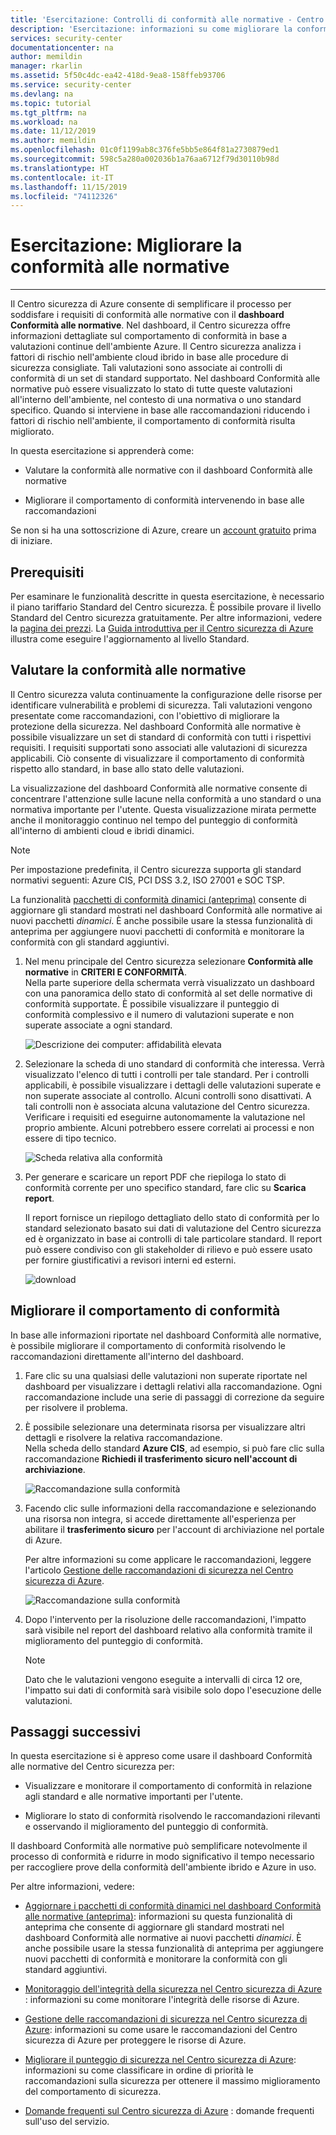 ```yaml
---
title: 'Esercitazione: Controlli di conformità alle normative - Centro sicurezza di Azure'
description: 'Esercitazione: informazioni su come migliorare la conformità alle normative con il Centro sicurezza di Azure.'
services: security-center
documentationcenter: na
author: memildin
manager: rkarlin
ms.assetid: 5f50c4dc-ea42-418d-9ea8-158ffeb93706
ms.service: security-center
ms.devlang: na
ms.topic: tutorial
ms.tgt_pltfrm: na
ms.workload: na
ms.date: 11/12/2019
ms.author: memildin
ms.openlocfilehash: 01c0f1199ab8c376fe5bb5e864f81a2730879ed1
ms.sourcegitcommit: 598c5a280a002036b1a76aa6712f79d30110b98d
ms.translationtype: HT
ms.contentlocale: it-IT
ms.lasthandoff: 11/15/2019
ms.locfileid: "74112326"
---
```

# <a name="tutorial-improve-your-regulatory-compliance"></a>Esercitazione: Migliorare la conformità alle normative
---

Il Centro sicurezza di Azure consente di semplificare il processo per soddisfare i requisiti di conformità alle normative con il **dashboard Conformità alle normative**. Nel dashboard, il Centro sicurezza offre informazioni dettagliate sul comportamento di conformità in base a valutazioni continue dell'ambiente Azure. Il Centro sicurezza analizza i fattori di rischio nell'ambiente cloud ibrido in base alle procedure di sicurezza consigliate. Tali valutazioni sono associate ai controlli di conformità di un set di standard supportato. Nel dashboard Conformità alle normative può essere visualizzato lo stato di tutte queste valutazioni all'interno dell'ambiente, nel contesto di una normativa o uno standard specifico. Quando si interviene in base alle raccomandazioni riducendo i fattori di rischio nell'ambiente, il comportamento di conformità risulta migliorato.

In questa esercitazione si apprenderà come:

-   Valutare la conformità alle normative con il dashboard Conformità alle normative

-   Migliorare il comportamento di conformità intervenendo in base alle raccomandazioni

Se non si ha una sottoscrizione di Azure, creare un [account gratuito](https://azure.microsoft.com/free/) prima di iniziare.

## <a name="prerequisites"></a>Prerequisiti

Per esaminare le funzionalità descritte in questa esercitazione, è necessario il piano tariffario Standard del Centro sicurezza. È possibile provare il livello Standard del Centro sicurezza gratuitamente.
Per altre informazioni, vedere la [pagina dei prezzi](https://azure.microsoft.com/pricing/details/security-center/). La [Guida introduttiva per il Centro sicurezza di Azure ](https://docs.microsoft.com/azure/security-center/security-center-get-started) illustra come eseguire l'aggiornamento al livello Standard.

##  <a name="assess-your-regulatory-compliance"></a>Valutare la conformità alle normative

Il Centro sicurezza valuta continuamente la configurazione delle risorse per identificare vulnerabilità e problemi di sicurezza. Tali valutazioni vengono presentate come raccomandazioni, con l'obiettivo di migliorare la protezione della sicurezza. Nel dashboard Conformità alle normative è possibile visualizzare un set di standard di conformità con tutti i rispettivi requisiti. I requisiti supportati sono associati alle valutazioni di sicurezza applicabili. Ciò consente di visualizzare il comportamento di conformità rispetto allo standard, in base allo stato delle valutazioni.

La visualizzazione del dashboard Conformità alle normative consente di concentrare l'attenzione sulle lacune nella conformità a uno standard o una normativa importante per l'utente. Questa visualizzazione mirata permette anche il monitoraggio continuo nel tempo del punteggio di conformità all'interno di ambienti cloud e ibridi dinamici.

>[!NOTE]
> Per impostazione predefinita, il Centro sicurezza supporta gli standard normativi seguenti: Azure CIS, PCI DSS 3.2, ISO 27001 e SOC TSP. 
>
> La funzionalità [pacchetti di conformità dinamici (anteprima)](update-regulatory-compliance-packages.md) consente di aggiornare gli standard mostrati nel dashboard Conformità alle normative ai nuovi pacchetti *dinamici*. È anche possibile usare la stessa funzionalità di anteprima per aggiungere nuovi pacchetti di conformità e monitorare la conformità con gli standard aggiuntivi. 

1.  Nel menu principale del Centro sicurezza selezionare **Conformità alle normative** in **CRITERI E CONFORMITÀ**. <br>
Nella parte superiore della schermata verrà visualizzato un dashboard con una panoramica dello stato di conformità al set delle normative di conformità supportate. È possibile visualizzare il punteggio di conformità complessivo e il numero di valutazioni superate e non superate associate a ogni standard.

    ![Descrizione dei computer: affidabilità elevata](./media/security-center-compliance-dashboard/compliance-dashboard.png)

2.  Selezionare la scheda di uno standard di conformità che interessa. Verrà visualizzato l'elenco di tutti i controlli per tale standard. Per i controlli applicabili, è possibile visualizzare i dettagli delle valutazioni superate e non superate associate al controllo. Alcuni controlli sono disattivati. A tali controlli non è associata alcuna valutazione del Centro sicurezza. Verificare i requisiti ed eseguirne autonomamente la valutazione nel proprio ambiente. Alcuni potrebbero essere correlati ai processi e non essere di tipo tecnico.

    ![Scheda relativa alla conformità](./media/security-center-compliance-dashboard/compliance-pci.png)

1. Per generare e scaricare un report PDF che riepiloga lo stato di conformità corrente per uno specifico standard, fare clic su **Scarica report**.

    Il report fornisce un riepilogo dettagliato dello stato di conformità per lo standard selezionato basato sui dati di valutazione del Centro sicurezza ed è organizzato in base ai controlli di tale particolare standard. Il report può essere condiviso con gli stakeholder di rilievo e può essere usato per fornire giustificativi a revisori interni ed esterni.

    ![download](./media/security-center-compliance-dashboard/download-report.png)

## <a name="improve-your-compliance-posture"></a>Migliorare il comportamento di conformità

In base alle informazioni riportate nel dashboard Conformità alle normative, è possibile migliorare il comportamento di conformità risolvendo le raccomandazioni direttamente all'interno del dashboard.

1.  Fare clic su una qualsiasi delle valutazioni non superate riportate nel dashboard per visualizzare i dettagli relativi alla raccomandazione. Ogni raccomandazione include una serie di passaggi di correzione da seguire per risolvere il problema.

1.  È possibile selezionare una determinata risorsa per visualizzare altri dettagli e risolvere la relativa raccomandazione. <br>Nella scheda dello standard **Azure CIS**, ad esempio, si può fare clic sulla raccomandazione **Richiedi il trasferimento sicuro nell'account di archiviazione**.

    ![Raccomandazione sulla conformità](./media/security-center-compliance-dashboard/compliance-recommendation.png)

1. Facendo clic sulle informazioni della raccomandazione e selezionando una risorsa non integra, si accede direttamente all'esperienza per abilitare il **trasferimento sicuro** per l'account di archiviazione nel portale di Azure.

    Per altre informazioni su come applicare le raccomandazioni, leggere l'articolo [Gestione delle raccomandazioni di sicurezza nel Centro sicurezza di Azure](security-center-recommendations.md).

    ![Raccomandazione sulla conformità](./media/security-center-compliance-dashboard/compliance-remediate-recommendation.png)

1.  Dopo l'intervento per la risoluzione delle raccomandazioni, l'impatto sarà visibile nel report del dashboard relativo alla conformità tramite il miglioramento del punteggio di conformità.

    > [!NOTE]
    > Dato che le valutazioni vengono eseguite a intervalli di circa 12 ore, l'impatto sui dati di conformità sarà visibile solo dopo l'esecuzione delle valutazioni.

## <a name="next-steps"></a>Passaggi successivi

In questa esercitazione si è appreso come usare il dashboard Conformità alle normative del Centro sicurezza per:

-   Visualizzare e monitorare il comportamento di conformità in relazione agli standard e alle normative importanti per l'utente.

-   Migliorare lo stato di conformità risolvendo le raccomandazioni rilevanti e osservando il miglioramento del punteggio di conformità.

Il dashboard Conformità alle normative può semplificare notevolmente il processo di conformità e ridurre in modo significativo il tempo necessario per raccogliere prove della conformità dell'ambiente ibrido e Azure in uso.

Per altre informazioni, vedere:

-   [Aggiornare i pacchetti di conformità dinamici nel dashboard Conformità alle normative (anteprima)](update-regulatory-compliance-packages.md): informazioni su questa funzionalità di anteprima che consente di aggiornare gli standard mostrati nel dashboard Conformità alle normative ai nuovi pacchetti *dinamici*. È anche possibile usare la stessa funzionalità di anteprima per aggiungere nuovi pacchetti di conformità e monitorare la conformità con gli standard aggiuntivi. 

-   [Monitoraggio dell'integrità della sicurezza nel Centro sicurezza di Azure](security-center-monitoring.md) : informazioni su come monitorare l'integrità delle risorse di Azure.

-   [Gestione delle raccomandazioni di sicurezza nel Centro sicurezza di Azure](security-center-recommendations.md): informazioni su come usare le raccomandazioni del Centro sicurezza di Azure per proteggere le risorse di Azure.

-   [Migliorare il punteggio di sicurezza nel Centro sicurezza di Azure](security-center-secure-score.md): informazioni su come classificare in ordine di priorità le raccomandazioni sulla sicurezza per ottenere il massimo miglioramento del comportamento di sicurezza.

-   [Domande frequenti sul Centro sicurezza di Azure](security-center-faq.md) : domande frequenti sull'uso del servizio.
